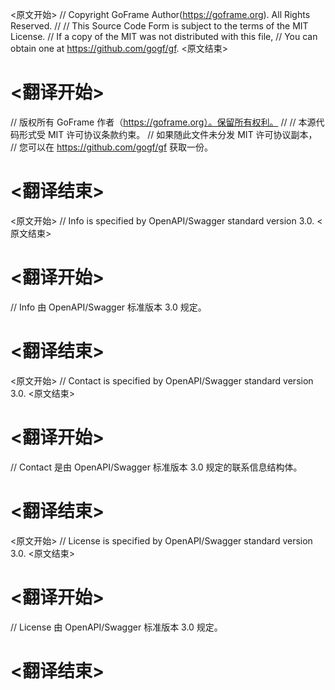 
<原文开始>
// Copyright GoFrame Author(https://goframe.org). All Rights Reserved.
//
// This Source Code Form is subject to the terms of the MIT License.
// If a copy of the MIT was not distributed with this file,
// You can obtain one at https://github.com/gogf/gf.
<原文结束>

# <翻译开始>
// 版权所有 GoFrame 作者（https://goframe.org）。保留所有权利。
//
// 本源代码形式受 MIT 许可协议条款约束。
// 如果随此文件未分发 MIT 许可协议副本，
// 您可以在 https://github.com/gogf/gf 获取一份。
# <翻译结束>


<原文开始>
// Info is specified by OpenAPI/Swagger standard version 3.0.
<原文结束>

# <翻译开始>
// Info 由 OpenAPI/Swagger 标准版本 3.0 规定。
# <翻译结束>


<原文开始>
// Contact is specified by OpenAPI/Swagger standard version 3.0.
<原文结束>

# <翻译开始>
// Contact 是由 OpenAPI/Swagger 标准版本 3.0 规定的联系信息结构体。
# <翻译结束>


<原文开始>
// License is specified by OpenAPI/Swagger standard version 3.0.
<原文结束>

# <翻译开始>
// License 由 OpenAPI/Swagger 标准版本 3.0 规定。
# <翻译结束>

